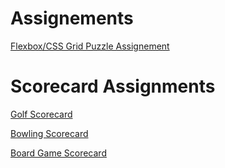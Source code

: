 <h1>Assignements</h1>

<p><a href="Basic Web Design/Flexbox/FlexboxCSS Grid Puzzle Assignment.html" target="_self"> Flexbox/CSS Grid Puzzle Assignement</a><p/>

  <h1>Scorecard Assignments</h1>
<p><a href="Basic Web Design/Golf Scorecard.html" target="_self"> Golf Scorecard</a><p/>
<p><a href="Basic Web Design/Bowling Scorecard.html" target="_self">Bowling Scorecard</a></p>
<p><a href="Basic Web Design/Board Game Scorecard.html" target="_self">Board Game Scorecard</a></p>
